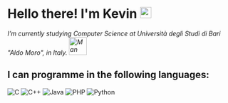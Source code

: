 # Hello there! I'm Kevin <img src="https://raw.githubusercontent.com/Tarikul-Islam-Anik/Animated-Fluent-Emojis/master/Emojis/Hand%20gestures/Call%20Me%20Hand%20Light%20Skin%20Tone.png" alt="Call Me Hand Light Skin Tone" width="25" height="25" />
<em> I’m currently studying Computer Science at Università degli Studi di Bari "Aldo Moro", in Italy. <img src="https://raw.githubusercontent.com/Tarikul-Islam-Anik/Animated-Fluent-Emojis/master/Emojis/People/Man%20Technologist.png" alt = "Man Technologist" width = "40" height = "40"> </em>

## I can programme in the following languages:
<p>
  <img alt = "C" src = "https://img.shields.io/badge/C-A8B9CC?logo=C&logoColor=white&style=for-the-badge"/>
  <img alt = "C++" src = "https://img.shields.io/badge/C++-00599?logo=c%2B%2B&logoColor=white&style=for-the-badge"/>
  <img alt = "Java" src = "https://img.shields.io/badge/Java-ED8B00?style=for-the-badge&logo=openjdk&logoColor=white"/>
  <img alt = "PHP" src = "https://img.shields.io/badge/PHP-777BB4?style=for-the-badge&logo=php&logoColor=white"/>
  <img alt = "Python" src = "https://img.shields.io/badge/Python-3776AB?logo=python&logoColor=white&style=for-the-badge"/>
</p>
